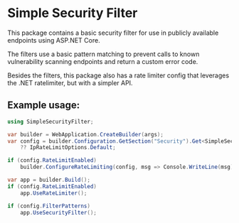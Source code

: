 # Simple Security Filter

This package contains a basic security filter for use in publicly available endpoints using ASP.NET Core.

The filters use a basic pattern matching to prevent calls to known vulnerability scanning endpoints and return a custom error code.

Besides the filters, this package also has a rate limiter config that leverages the .NET ratelimiter, but with a simpler API.

## Example usage:

```csharp
using SimpleSecurityFilter;

var builder = WebApplication.CreateBuilder(args);
var config = builder.Configuration.GetSection("Security").Get<SimpleSecurityOptions>()
    ?? IpRateLimitOptions.Default;

if (config.RateLimitEnabled)
    builder.ConfigureRateLimiting(config, msg => Console.WriteLine(msg));

var app = builder.Build();
if (config.RateLimitEnabled)
    app.UseRateLimiter();

if (config.FilterPatterns)
    app.UseSecurityFilter();


```
